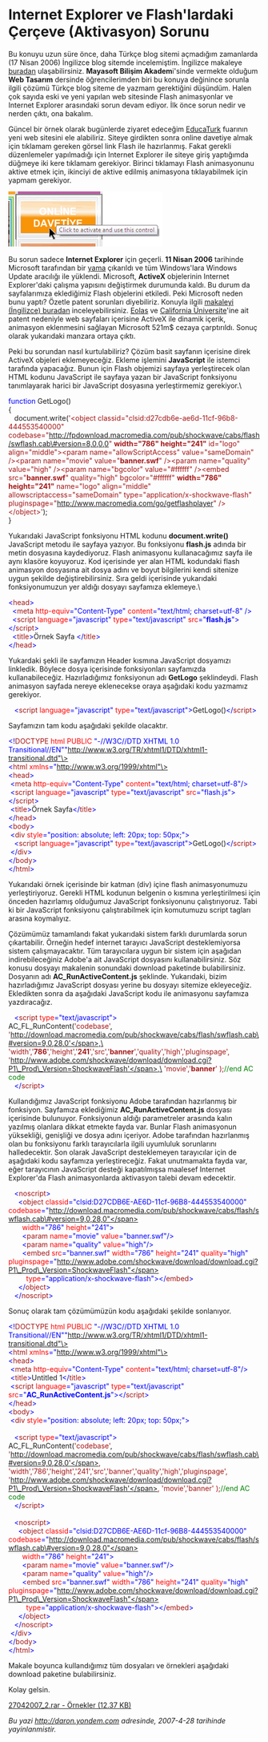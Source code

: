 # Internet Explorer ve Flash'lardaki Çerçeve (Aktivasyon) Sorunu 

Bu konuyu uzun süre önce, daha Türkçe blog sitemi açmadığım zamanlarda
(17 Nisan 2006) İngilizce blog sitemde incelemiştim. İngilizce makaleye
[buradan](http://daron.yondem.com/en/post/5e86a2ff-9d03-431f-8759-e643bad1bdcc)
ulaşabilirsiniz. **Mayasoft Bilişim Akadem**i'sinde vermekte olduğum
**Web Tasarım** dersinde öğrencilerimden biri bu konuya değinince
sorunla ilgili çözümü Türkçe blog siteme de yazmam gerektiğini düşündüm.
Halen çok sayıda eski ve yeni yapılan web sitesinde Flash animasyonlar
ve Internet Explorer arasındaki sorun devam ediyor. İlk önce sorun nedir
ve nerden çıktı, ona bakalım.

Güncel bir örnek olarak bugünlerde ziyaret edeceğim
[EducaTurk](http://www.educaturk.com/educaturk/index.asp) fuarının yeni
web sitesini ele alabiliriz. Siteye girdikten sonra online davetiye
almak için tıklamam gereken görsel link Flash ile hazırlanmış. Fakat
gerekli düzenlemeler yapılmadığı için Internet Explorer ile siteye giriş
yaptığımda düğmeye iki kere tıklamam gerekiyor. Birinci tıklamayı Flash
animasyonunu aktive etmek için, ikinciyi de aktive edilmiş animasyona
tıklayabilmek için yapmam gerekiyor.

![](../media/Internet_Explorer_ve_Flashlardaki_Cerceve_Aktivasyon_Sorunu/27042007_1.png)

Bu sorun sadece **Internet Explorer** için geçerli. **11 Nisan 2006**
tarihinde Microsoft tarafından bir
[yama](http://support.microsoft.com/?scid=kb%3Btr%3B912945&x=11&y=13)
çıkarıldı ve tüm Windows'lara Windows Update aracılığı ile yüklendi.
Microsoft, **ActiveX** objelerinin Internet Explorer'daki çalışma
yapısını değiştirmek durumunda kaldı. Bu durum da sayfalarımıza
eklediğimiz Flash objelerini etkiledi. Peki Microsoft neden bunu yaptı?
Özetle patent sorunları diyebiliriz. Konuyla ilgili [makaleyi
(İngilizce)
buradan](http://www.vnunet.com/vnunet/news/2153137/eolas-patent-case-prompts)
inceleyebilirsiniz. [Eolas](http://www.eolas.com/) ve [California
Üniversite](http://www.universityofcalifornia.edu/)'ine ait patent
nedeniyle web sayfaları içerisine ActiveX ile dinamik içerik, animasyon
eklenmesini sağlayan Microsoft 521m\$ cezaya çarptırıldı. Sonuç olarak
yukarıdaki manzara ortaya çıktı.

Peki bu sorundan nasıl kurtulabiliriz? Çözüm basit sayfanın içerisine
direk ActiveX objeleri eklemeyeceğiz. Ekleme işlemini **JavaScript** ile
istemci tarafında yapacağız. Bunun için Flash objemizi sayfaya
yerleştirecek olan HTML kodunu JavaScript ile sayfaya yazan bir
JavaScript fonksiyonu tanımlayarak harici bir JavaScript dosyasına
yerleştirmemiz gerekiyor.\

<span style="color: blue;"> function</span><span> GetLogo()</span>\
 <span> {</span>\
 <span> <span style="">   </span> document.write(<span
style="color: rgb(163, 21, 21);">'\<object
classid="clsid:d27cdb6e-ae6d-11cf-96b8-444553540000"
codebase="http://fpdownload.macromedia.com/pub/shockwave/cabs/flash/swflash.cab\#version=8,0,0,0"
**width="786" height="241"** id="logo" align="middle"\>\<param
name="allowScriptAccess" value="sameDomain" /\>\<param name="movie"
value="**banner.swf**" /\>\<param name="quality" value="high" /\>\<param
name="bgcolor" value="\#ffffff" /\>\<embed src="**banner.swf**"
quality="high" bgcolor="\#ffffff" **width="786" height="241"**
name="logo" align="middle" allowscriptaccess="sameDomain"
type="application/x-shockwave-flash"
pluginspage="http://www.macromedia.com/go/getflashplayer"
/\>\</object\>'</span>);</span>\
 <span> }</span>

Yukarıdaki JavaScript fonksiyonu HTML kodunu **document.write()**
JavaScript metodu ile sayfaya yazıyor. Bu fonksiyonu **flash.js** adında
bir metin dosyasına kaydediyoruz. Flash animasyonu kullanacağımız sayfa
ile aynı klasöre koyuyoruz. Kod içerisinde yer alan HTML kodundaki flash
animasyon dosyasına ait dosya adını ve boyut bilgilerini kendi sitenize
uygun şekilde değiştirebilirsiniz. Sıra geldi içerisinde yukarıdaki
fonksiyonumuzun yer aldığı dosyayı sayfamıza eklemeye.\

<span style="color: blue;"> \<</span><span
style="color: rgb(163, 21, 21);">head</span><span
style="color: blue;">\></span>\
 <span> <span>  </span> <span style="color: blue;"> \<</span><span
style="color: rgb(163, 21, 21);">meta</span> <span style="color: red;">
http-equiv</span><span style="color: blue;">="Content-Type"</span> <span
style="color: red;"> content</span><span
style="color: blue;">="text/html; charset=utf-8"</span> <span
style="color: blue;"> /\></span></span>\
 <span> <span>  </span> <span style="color: blue;"> \<</span><span
style="color: rgb(163, 21, 21);">script</span> <span
style="color: red;"> language</span><span
style="color: blue;">="javascript"</span> <span style="color: red;">
type</span><span style="color: blue;">="text/javascript"</span> <span
style="color: red;"> src</span><span
style="color: blue;">="**flash.js**"</span><span
style="color: blue;">\></span></span><span><span
style="color: blue;">\</</span><span
style="color: rgb(163, 21, 21);"></span></span><span><span
style="color: blue;"></span><span
style="color: rgb(163, 21, 21);">script</span></span><span><span
style="color: blue;">\></span></span>\
 <span> <span>  </span> <span style="color: blue;"> \<</span><span
style="color: rgb(163, 21, 21);">title</span><span
style="color: blue;">\></span>Örnek Sayfa <span style="color: blue;">
\</</span><span style="color: rgb(163, 21, 21);">title</span><span
style="color: blue;">\></span></span>\
 <span style="color: blue;"> \</</span><span
style="color: rgb(163, 21, 21);">head</span><span
style="color: blue;">\></span>

Yukardaki şekli ile sayfamızın Header kısmına JavaScript dosyamızı
linkledik. Böylece dosya içerisinde fonksiyonları sayfamızda
kullanabileceğiz. Hazırladığımız fonksiyonun adı <span>**GetLogo**
şeklindeydi. Flash animasyon sayfada nereye eklenecekse oraya aşağıdaki
kodu yazmamız gerekiyor.</span>

<span><span>   </span><span style="color: blue;">\<</span><span
style="color: rgb(163, 21, 21);">script</span><span style="color: red;">
language</span><span style="color: blue;">="javascript"</span><span
style="color: red;"> type</span><span
style="color: blue;">="text/javascript"\></span>GetLogo()<span
style="color: blue;">\</</span><span
style="color: rgb(163, 21, 21);">script</span><span
style="color: blue;">\></span></span>

Sayfamızın tam kodu aşağıdaki şekilde olacaktır.

<span style="color: blue;">\<!</span><span
style="color: rgb(163, 21, 21);">DOCTYPE</span><span><span
style="color: red;"> html </span><span
style="color: red;">PUBLIC</span><span style="color: blue;">
"-//W3C//DTD XHTML 1.0 Transitional//EN"</span><span
style="color: blue;">"http://www.w3.org/TR/xhtml1/DTD/xhtml1-transitional.dtd"\></span></span>\
<span style="color: blue;">\<</span><span
style="color: rgb(163, 21, 21);">html</span><span><span
style="color: red;"> xmlns</span><span
style="color: blue;">="http://www.w3.org/1999/xhtml"\></span></span>\
<span style="color: blue;">\<</span><span
style="color: rgb(163, 21, 21);">head</span><span
style="color: blue;">\></span>\
<span><span> </span><span style="color: blue;">\<</span><span
style="color: rgb(163, 21, 21);">meta</span><span style="color: red;">
http-equiv</span><span style="color: blue;">="Content-Type"</span><span
style="color: red;"> content</span><span
style="color: blue;">="text/html; charset=utf-8"</span><span
style="color: blue;">/\></span></span>\
<span><span> </span><span style="color: blue;">\<</span><span
style="color: rgb(163, 21, 21);">script </span><span
style="color: red;">language</span><span
style="color: blue;">="javascript"</span><span style="color: red;">
type</span><span style="color: blue;">="text/javascript"</span><span
style="color: red;"> src</span><span
style="color: blue;">="flash.js"\>\</</span><span
style="color: rgb(163, 21, 21);">script</span><span
style="color: blue;">\></span></span>\
<span><span> </span><span style="color: blue;">\<</span><span
style="color: rgb(163, 21, 21);">title</span><span
style="color: blue;">\></span>Örnek Sayfa<span
style="color: blue;">\</</span><span
style="color: rgb(163, 21, 21);">title</span><span
style="color: blue;">\></span></span>\
<span style="color: blue;">\</</span><span
style="color: rgb(163, 21, 21);">head</span><span
style="color: blue;">\></span>\
<span style="color: blue;">\<</span><span
style="color: rgb(163, 21, 21);">body</span><span
style="color: blue;">\></span>\
<span><span> </span><span style="color: blue;">\<</span><span
style="color: rgb(163, 21, 21);">div</span><span style="color: red;">
style</span><span style="color: blue;">="position: absolute; left: 20px;
top: 50px;"\></span></span>\
<span><span>   </span><span style="color: blue;">\<</span><span
style="color: rgb(163, 21, 21);">script </span><span
style="color: red;">language</span><span
style="color: blue;">="javascript"</span><span style="color: red;">
type</span><span
style="color: blue;">="text/javascript"\></span>GetLogo()<span
style="color: blue;">\</</span><span
style="color: rgb(163, 21, 21);">script</span><span
style="color: blue;">\></span></span>\
<span><span> </span><span style="color: blue;">\</</span><span
style="color: rgb(163, 21, 21);">div</span><span
style="color: blue;">\></span></span>\
<span style="color: blue;">\</</span><span
style="color: rgb(163, 21, 21);">body</span><span
style="color: blue;">\></span>\
<span style="color: blue;">\</</span><span
style="color: rgb(163, 21, 21);">html</span><span
style="color: blue;">\></span> 

Yukarıdaki örnek içerisinde bir katman (div) içine flash animasyonumuzu
yerleştiriyoruz. Gerekli HTML kodunun belgenin o kısmına yerleştirilmesi
için önceden hazırlamış olduğumuz JavaScript fonksiyonunu
çalıştırıyoruz. Tabi ki bir JavaScript fonksiyonu çalıştırabilmek için
komutumuzu script tagları arasına koymalıyız.

Çözümümüz tamamlandı fakat yukarıdaki sistem farklı durumlarda sorun
çıkartabilir. Örneğin hedef internet tarayıcı JavaScript desteklemiyorsa
sistem çalışmayacaktır. Tüm tarayıcılara uygun bir sistem için aşağıdan
indirebileceğiniz Adobe'a ait JavaScript dosyasını kullanabilirsiniz.
Söz konusu dosyayı makalenin sonundaki download paketinde
bulabilirsiniz. Dosyanın adı **AC\_RunActiveContent.js** şeklinde.
Yukarıdaki, bizim hazırladığımız JavaScript dosyası yerine bu dosyayı
sitemize ekleyeceğiz. Ekledikten sonra da aşağıdaki JavaScript kodu ile
animasyonu sayfamıza yazdıracağız.

<span>   <span style="color: blue;">\<</span><span
style="color: rgb(163, 21, 21);">script</span><span style="color: red;">
type</span><span
style="color: blue;">="text/javascript"\></span></span>\
<span>AC\_FL\_RunContent(<span
style="color: rgb(163, 21, 21);">'codebase'</span>,<span
style="color: rgb(163, 21, 21);">
'http://download.macromedia.com/pub/shockwave/cabs/flash/swflash.cab\#version=9,0,28,0'</span>,\
<span style="color: rgb(163, 21, 21);"> 'width'</span>,<span
style="color: rgb(163, 21, 21);">'**786**'</span>,<span
style="color: rgb(163, 21, 21);">'height'</span>,<span
style="color: rgb(163, 21, 21);">'**241**'</span>,<span
style="color: rgb(163, 21, 21);">'src'</span>,<span
style="color: rgb(163, 21, 21);">'**banner**'</span>,<span
style="color: rgb(163, 21, 21);">'quality'</span>,<span
style="color: rgb(163, 21, 21);">'high'</span>,<span
style="color: rgb(163, 21, 21);">'pluginspage'</span>,\
<span style="color: rgb(163, 21, 21);">
'http://www.adobe.com/shockwave/download/download.cgi?P1\_Prod\_Version=ShockwaveFlash'</span>,\
 <span style="color: rgb(163, 21, 21);">'movie'</span>,<span
style="color: rgb(163, 21, 21);">'**banner**'</span> );<span
style="color: green;">//end AC code</span></span>\
<span>   <span style="color: blue;">\</</span><span
style="color: rgb(163, 21, 21);">script</span><span
style="color: blue;">\></span></span>

Kullandığımız JavaScript fonksiyonu Adobe tarafından hazırlanmış bir
fonksiyon. Sayfamıza eklediğimiz **AC\_RunActiveContent.js** dosyası
içerisinde bulunuyor. Fonksiyonun aldığı parametreler arasında kalın
yazılmış olanlara dikkat etmekte fayda var. Bunlar Flash animasyonun
yüksekliği, genişliği ve dosya adını içeriyor. Adobe tarafından
hazırlanmış olan bu fonksiyonu farklı tarayıcılarla ilgili uyumluluk
sorunlarını halledecektir. Son olarak JavaScript desteklemeyen
tarayıcılar için de aşağıdaki kodu sayfamıza yerleştireceğiz. Fakat
unutmamakta fayda var, eğer tarayıcının JavaScript desteği kapatılmışsa
maalesef Internet Explorer'da Flash animasyonlarda aktivasyon talebi
devam edecektir.

<span>   <span style="color: blue;">\<</span><span
style="color: rgb(163, 21, 21);">noscript</span><span
style="color: blue;">\></span></span>\
<span>     <span style="color: blue;">\<</span><span
style="color: rgb(163, 21, 21);">object </span><span
style="color: red;">classid</span><span
style="color: blue;">="clsid:D27CDB6E-AE6D-11cf-96B8-444553540000"</span><span
style="color: red;"> codebase</span><span
style="color: blue;">="http://download.macromedia.com/pub/shockwave/cabs/flash/swflash.cab\#version=9,0,28,0"</span></span>\
<span>       <span style="color: red;">width</span><span
style="color: blue;">="786" </span><span
style="color: red;">height</span><span
style="color: blue;">="241"\></span></span>\
<span>       <span style="color: blue;">\<</span><span
style="color: rgb(163, 21, 21);">param</span><span style="color: red;">
name</span><span style="color: blue;">="movie"</span><span
style="color: red;"> value</span><span
style="color: blue;">="banner.swf"/\></span></span>\
<span>       <span style="color: blue;">\<</span><span
style="color: rgb(163, 21, 21);">param</span><span style="color: red;">
name</span><span style="color: blue;">="quality"</span><span
style="color: red;"> value</span><span
style="color: blue;">="high"/\></span></span>\
<span>       <span style="color: blue;">\<</span><span
style="color: rgb(163, 21, 21);">embed</span><span style="color: red;">
src</span><span style="color: blue;">="banner.swf"</span><span
style="color: red;"> width</span><span
style="color: blue;">="786"</span><span style="color: red;">
height</span><span style="color: blue;">="241"</span><span
style="color: red;"> quality</span><span style="color: blue;">="high"
</span><span style="color: red;">pluginspage</span><span
style="color: blue;">="http://www.adobe.com/shockwave/download/download.cgi?P1\_Prod\_Version=ShockwaveFlash"</span></span>\
<span>         <span style="color: red;">type</span><span
style="color: blue;">="application/x-shockwave-flash"\>\</</span><span
style="color: rgb(163, 21, 21);">embed</span><span
style="color: blue;">\></span></span>\
<span>     <span style="color: blue;">\</</span><span
style="color: rgb(163, 21, 21);">object</span><span
style="color: blue;">\></span></span>\
<span>   <span style="color: blue;">\</</span><span
style="color: rgb(163, 21, 21);">noscript</span><span
style="color: blue;">\></span></span>

Sonuç olarak tam çözümümüzün kodu aşağıdaki şekilde sonlanıyor.

<span style="color: blue;">\<!</span><span
style="color: rgb(163, 21, 21);">DOCTYPE</span><span><span
style="color: red;"> html</span><span style="color: red;"> PUBLIC
</span><span style="color: blue;">"-//W3C//DTD XHTML 1.0
Transitional//EN"</span><span
style="color: blue;">"http://www.w3.org/TR/xhtml1/DTD/xhtml1-transitional.dtd"\></span></span>\
<span style="color: blue;">\<</span><span
style="color: rgb(163, 21, 21);">html</span><span><span
style="color: red;"> xmlns</span><span
style="color: blue;">="http://www.w3.org/1999/xhtml"\></span></span>\
<span style="color: blue;">\<</span><span
style="color: rgb(163, 21, 21);">head</span><span
style="color: blue;">\></span>\
<span><span> </span><span style="color: blue;">\<</span><span
style="color: rgb(163, 21, 21);">meta</span><span style="color: red;">
http-equiv</span><span style="color: blue;">="Content-Type"</span><span
style="color: red;"> content</span><span
style="color: blue;">="text/html; charset=utf-8"</span><span
style="color: blue;">/\></span></span>\
<span><span> </span><span style="color: blue;">\<</span><span
style="color: rgb(163, 21, 21);">title</span><span
style="color: blue;">\></span>Untitled 1<span
style="color: blue;">\</</span><span
style="color: rgb(163, 21, 21);">title</span><span
style="color: blue;">\></span></span>\
<span><span> </span><span style="color: blue;">\<</span><span
style="color: rgb(163, 21, 21);">script </span><span
style="color: red;">language</span><span
style="color: blue;">="javascript"</span><span style="color: red;">
type</span><span style="color: blue;">="text/javascript"</span><span
style="color: red;"> src</span><span
style="color: blue;">="**AC\_RunActiveContent.js**"\>\</</span><span
style="color: rgb(163, 21, 21);">script</span><span
style="color: blue;">\></span></span>\
<span style="color: blue;">\</</span><span
style="color: rgb(163, 21, 21);">head</span><span
style="color: blue;">\></span>\
<span style="color: blue;">\<</span><span
style="color: rgb(163, 21, 21);">body</span><span
style="color: blue;">\></span>\
<span><span> </span><span style="color: blue;">\<</span><span
style="color: rgb(163, 21, 21);">div</span><span style="color: red;">
style</span><span style="color: blue;">="position: absolute; left: 20px;
top: 50px;"\></span></span>\
<span style="color: blue;"> </span>\
<span><span>   </span><span style="color: blue;">\<</span><span
style="color: rgb(163, 21, 21);">script</span><span style="color: red;">
type</span><span
style="color: blue;">="text/javascript"\></span></span>\
<span>AC\_FL\_RunContent(<span
style="color: rgb(163, 21, 21);">'codebase'</span>, <span
style="color: rgb(163, 21, 21);">'http://download.macromedia.com/pub/shockwave/cabs/flash/swflash.cab\#version=9,0,28,0'</span>,
<span style="color: rgb(163, 21, 21);">'width'</span>,<span
style="color: rgb(163, 21, 21);">'786'</span>,<span
style="color: rgb(163, 21, 21);">'height'</span>,<span
style="color: rgb(163, 21, 21);">'241'</span>,<span
style="color: rgb(163, 21, 21);">'src'</span>,<span
style="color: rgb(163, 21, 21);">'banner'</span>,<span
style="color: rgb(163, 21, 21);">'quality'</span>,<span
style="color: rgb(163, 21, 21);">'high'</span>,<span
style="color: rgb(163, 21, 21);">'pluginspage'</span>, <span
style="color: rgb(163, 21, 21);">'http://www.adobe.com/shockwave/download/download.cgi?P1\_Prod\_Version=ShockwaveFlash'</span>,
<span style="color: rgb(163, 21, 21);">'movie'</span>,<span
style="color: rgb(163, 21, 21);">'banner'</span> );<span
style="color: green;">//end AC code</span></span>\
<span><span>   </span><span style="color: blue;">\</</span><span
style="color: rgb(163, 21, 21);">script</span><span
style="color: blue;">\></span></span>\
<span style="color: blue;"> </span>\
<span><span>   </span><span style="color: blue;">\<</span><span
style="color: rgb(163, 21, 21);">noscript</span><span
style="color: blue;">\></span></span>\
<span><span>     </span><span style="color: blue;">\<</span><span
style="color: rgb(163, 21, 21);">object</span><span style="color: red;">
classid</span><span
style="color: blue;">="clsid:D27CDB6E-AE6D-11cf-96B8-444553540000"</span><span
style="color: red;"> codebase</span><span
style="color: blue;">="http://download.macromedia.com/pub/shockwave/cabs/flash/swflash.cab\#version=9,0,28,0"</span></span>\
<span><span>       </span><span style="color: red;">width</span><span
style="color: blue;">="786" </span><span
style="color: red;">height</span><span
style="color: blue;">="241"\></span></span>\
<span><span>       </span><span style="color: blue;">\<</span><span
style="color: rgb(163, 21, 21);">param</span><span style="color: red;">
name</span><span style="color: blue;">="movie"</span><span
style="color: red;"> value</span><span
style="color: blue;">="banner.swf"</span><span
style="color: blue;">/\></span></span>\
<span><span>       </span><span style="color: blue;">\<</span><span
style="color: rgb(163, 21, 21);">param</span><span style="color: red;">
name</span><span style="color: blue;">="quality"</span><span
style="color: red;"> value</span><span
style="color: blue;">="high"</span><span
style="color: blue;">/\></span></span>\
<span><span>       </span><span style="color: blue;">\<</span><span
style="color: rgb(163, 21, 21);">embed</span><span style="color: red;">
src</span><span style="color: blue;">="banner.swf" </span><span
style="color: red;">width</span><span
style="color: blue;">="786"</span><span style="color: red;">
height</span><span style="color: blue;">="241"</span><span
style="color: red;"> quality</span><span
style="color: blue;">="high"</span><span style="color: red;">
pluginspage</span><span
style="color: blue;">="http://www.adobe.com/shockwave/download/download.cgi?P1\_Prod\_Version=ShockwaveFlash"</span></span>\
<span><span>         </span><span style="color: red;">type</span><span
style="color: blue;">="application/x-shockwave-flash"\>\</</span><span
style="color: rgb(163, 21, 21);">embed</span><span
style="color: blue;">\></span></span>\
<span><span>     </span><span style="color: blue;">\</</span><span
style="color: rgb(163, 21, 21);">object</span><span
style="color: blue;">\></span></span>\
<span><span>   </span><span style="color: blue;">\</</span><span
style="color: rgb(163, 21, 21);">noscript</span><span
style="color: blue;">\></span></span>\
<span><span> </span><span style="color: blue;">\</</span><span
style="color: rgb(163, 21, 21);">div</span><span
style="color: blue;">\></span></span>\
<span style="color: blue;">\</</span><span
style="color: rgb(163, 21, 21);">body</span><span
style="color: blue;">\></span>\
<span style="color: blue;">\</</span><span
style="color: rgb(163, 21, 21);">html</span><span
style="color: blue;">\></span>

Makale boyunca kullandığımız tüm dosyaları ve örnekleri aşağıdaki
download paketine bulabilirsiniz.

Kolay gelsin.

[27042007\_2.rar - Örnekler (12.37
KB)](media/Internet_Explorer_ve_Flashlardaki_Cerceve_Aktivasyon_Sorunu/27042007_2.rar)


*Bu yazi http://daron.yondem.com adresinde, 2007-4-28 tarihinde yayinlanmistir.*
